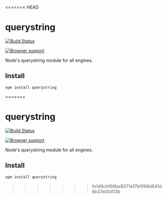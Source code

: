 <<<<<<< HEAD
# querystring

[![Build Status](https://secure.travis-ci.org/mike-spainhower/querystring.png)](http://travis-ci.org/mike-spainhower/querystring)


[![Browser support](http://ci.testling.com/mike-spainhower/querystring.png)](http://ci.testling.com/mike-spainhower/querystring)



Node's querystring module for all engines.

## Install ##

    npm install querystring

=======
# querystring

[![Build Status](https://secure.travis-ci.org/mike-spainhower/querystring.png)](http://travis-ci.org/mike-spainhower/querystring)


[![Browser support](http://ci.testling.com/mike-spainhower/querystring.png)](http://ci.testling.com/mike-spainhower/querystring)



Node's querystring module for all engines.

## Install ##

    npm install querystring

>>>>>>> fe1d9cb169be8371e17b0f68d641d6b37e00413b
